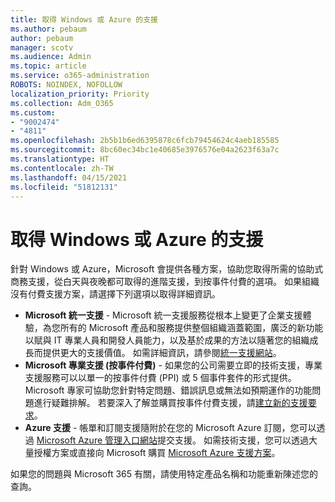 ```yaml
---
title: 取得 Windows 或 Azure 的支援
ms.author: pebaum
author: pebaum
manager: scotv
ms.audience: Admin
ms.topic: article
ms.service: o365-administration
ROBOTS: NOINDEX, NOFOLLOW
localization_priority: Priority
ms.collection: Adm_O365
ms.custom:
- "9002474"
- "4811"
ms.openlocfilehash: 2b5b1b6ed6395878c6fcb79454624c4aeb185585
ms.sourcegitcommit: 8bc60ec34bc1e40685e3976576e04a2623f63a7c
ms.translationtype: HT
ms.contentlocale: zh-TW
ms.lasthandoff: 04/15/2021
ms.locfileid: "51812131"
---
```

# <a name="get-support-for-windows-or-azure"></a>取得 Windows 或 Azure 的支援

針對 Windows 或 Azure，Microsoft 會提供各種方案，協助您取得所需的協助式商務支援，從白天與夜晚都可取得的進階支援，到按事件付費的選項。 如果組織沒有付費支援方案，請選擇下列選項以取得詳細資訊。

- **Microsoft 統一支援** - Microsoft 統一支援服務從根本上變更了企業支援體驗，為您所有的 Microsoft 產品和服務提供整個組織涵蓋範圍，廣泛的新功能以賦與 IT 專業人員和開發人員能力，以及基於成果的方法以隨著您的組織成長而提供更大的支援價值。 如需詳細資訊，請參閱[統一支援網站](https://aka.ms/unified-support)。
- **Microsoft 專業支援 (按事件付費)** - 如果您的公司需要立即的技術支援，專業支援服務可以以單一的按事件付費 (PPI) 或 5 個事件套件的形式提供。 Microsoft 專家可協助您針對特定問題、錯誤訊息或無法如預期運作的功能問題進行疑難排解。 若要深入了解並購買按事件付費支援，請[建立新的支援要求](https://support.microsoft.com/supportforbusiness/productselection)。
- **Azure 支援** - 帳單和訂閱支援隨附於在您的 Microsoft Azure 訂閱，您可以透過 [Microsoft Azure 管理入口網站](https://portal.azure.com/)提交支援。 如需技術支援，您可以透過大量授權方案或直接向 Microsoft 購買 [Microsoft Azure 支援方案](https://azure.microsoft.com/support/plans/)。

如果您的問題與 Microsoft 365 有關，請使用特定產品名稱和功能重新陳述您的查詢。
